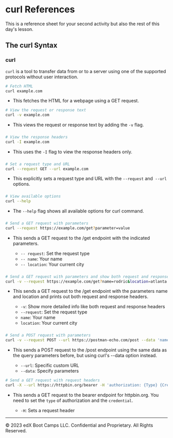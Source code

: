 # curl References

This is a reference sheet for your second activity but also the rest of this day's lesson.

## The curl Syntax

### curl

`curl` is a tool to transfer data from or to a server using one of the supported protocols without user interaction.

```bash
# Fetch HTML
curl example.com
```

- This fetches the HTML for a webpage using a GET request.

```bash
# View the request or response text
curl -v example.com
```

- This views the request or response text by adding the `-v` flag.


###

```bash
# View the response headers
curl -I example.com
```

- This uses the `-I`  flag to view the response headers only.



###

```bash
# Set a request type and URL
curl --request GET --url example.com
```

- This explicitly sets a request type and URL with the `--request` and` --url` options.


###

```bash
# View available options
curl --help
```

- The `--help` flag shows all available options for curl command.

###

```bash
# Send a GET request with parameters
curl --request https://example.com/get?parameter=value
```

- This sends a GET request to the /get endpoint with the indicated parameters. 

  - `-- request`: Set the request type
  - `-- name`: Your name
  - `-- location`: Your current city


###

```bash
# Send a GET request with parameters and show both request and response headers
curl -v --request https://example.com/get?name=rodric&location=atlanta
```

- This sends a GET request to the /get endpoint with the parameters name and location and prints out both request and response headers.

  - `-v`: Show more detailed info like both request and response headers
  - `--request`: Set the request type
  - `name`: Your name
  - `location`: Your current city


###

```bash
# Send a POST request with parameters
curl -v --request POST --url https://postman-echo.com/post --data 'name=<yourname>&location=<yourlocation>'
```

- This sends a POST request to the /post endpoint using the same data as the query parameters before, but using curl's --data option instead.

  - `--url`: Specific custom URL
  - `--data`: Specify parameters

```bash
# Send a GET request with request headers
curl -X --url https://httpbin.org/bearer -H 'authorization: {Type} {Credential}'
```

- This sends a GET request to the bearer endpoint for httpbin.org. You need to set the `type` of authorization and the `credential`.

  - `-H`: Sets a request header
    

---

&copy; 2023 edX Boot Camps LLC. Confidential and Proprietary. All Rights Reserved.  